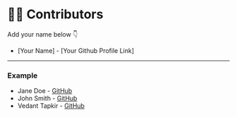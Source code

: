 # 👩‍💻 Contributors

Add your name below 👇

- [Your Name] - [Your Github Profile Link]

---

### Example
- Jane Doe - [GitHub](https://github.com/janedoe)
- John Smith - [GitHub](https://github.com/johnsmith)
- Vedant Tapkir - [GitHub](https://github.com/Octaflick)
